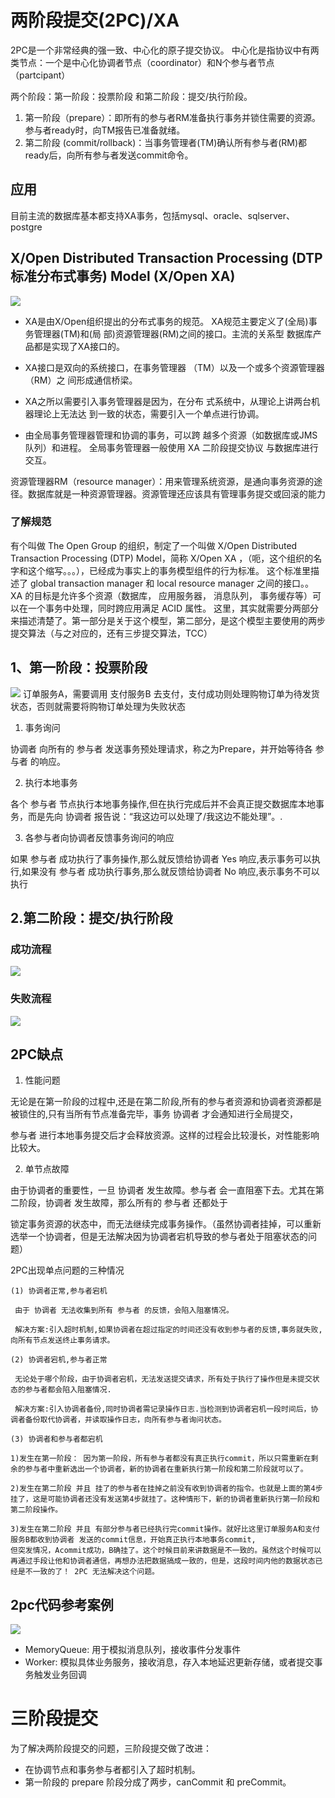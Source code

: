 # 两阶段提交(2PC)/XA    
2PC是一个非常经典的强一致、中心化的原子提交协议。
中心化是指协议中有两类节点：一个是中心化协调者节点（coordinator）和N个参与者节点（partcipant）

两个阶段：第一阶段：投票阶段 和第二阶段：提交/执行阶段。
1. 第一阶段（prepare）：即所有的参与者RM准备执行事务并锁住需要的资源。参与者ready时，向TM报告已准备就绪。
2. 第二阶段 (commit/rollback)：当事务管理者(TM)确认所有参与者(RM)都ready后，向所有参与者发送commit命令。

## 应用
目前主流的数据库基本都支持XA事务，包括mysql、oracle、sqlserver、postgre

## X/Open Distributed Transaction Processing (DTP标准分布式事务) Model (X/Open XA)
![](.two_phase_commit_images/DTP_model.png)
- XA是由X/Open组织提出的分布式事务的规范。 XA规范主要定义了(全局)事务管理器(TM)和(局 部)资源管理器(RM)之间的接口。主流的关系型 数据库产品都是实现了XA接口的。

- XA接口是双向的系统接口，在事务管理器 （TM）以及一个或多个资源管理器（RM）之 间形成通信桥梁。

- XA之所以需要引入事务管理器是因为，在分布 式系统中，从理论上讲两台机器理论上无法达 到一致的状态，需要引入一个单点进行协调。

- 由全局事务管理器管理和协调的事务，可以跨 越多个资源（如数据库或JMS队列）和进程。 全局事务管理器一般使用 XA 二阶段提交协议 与数据库进行交互。


资源管理器RM（resource manager）：用来管理系统资源，是通向事务资源的途径。数据库就是一种资源管理器。资源管理还应该具有管理事务提交或回滚的能力

### 了解规范
有个叫做 The Open Group 的组织，制定了一个叫做 X/Open Distributed Transaction Processing (DTP) Model，简称 X/Open XA ，（呃，这个组织的名字和这个缩写。。。），已经成为事实上的事务模型组件的行为标准。
这个标准里描述了 global transaction manager 和 local resource manager 之间的接口。。 XA 的目标是允许多个资源（数据库， 应用服务器， 消息队列， 事务缓存等）可以在一个事务中处理，同时跨应用满足 ACID 属性。
这里，其实就需要分两部分来描述清楚了。第一部分是关于这个模型，第二部分，是这个模型主要使用的两步提交算法（与之对应的，还有三步提交算法，TCC）


## 1、第一阶段：投票阶段
![](.two_phase_commit_images/vote.png)
订单服务A，需要调用 支付服务B 去支付，支付成功则处理购物订单为待发货状态，否则就需要将购物订单处理为失败状态

1. 事务询问

协调者 向所有的 参与者 发送事务预处理请求，称之为Prepare，并开始等待各 参与者 的响应。

2. 执行本地事务

各个 参与者 节点执行本地事务操作,但在执行完成后并不会真正提交数据库本地事务，而是先向 协调者 报告说：“我这边可以处理了/我这边不能处理”。.

3. 各参与者向协调者反馈事务询问的响应

如果 参与者 成功执行了事务操作,那么就反馈给协调者 Yes 响应,表示事务可以执行,如果没有 参与者 成功执行事务,那么就反馈给协调者 No 响应,表示事务不可以执行

## 2.第二阶段：提交/执行阶段
### 成功流程
![](.two_phase_commit_images/2pc_success.png)

### 失败流程
![](.two_phase_commit_images/2pc_fail.png)

## 2PC缺点

1. 性能问题

无论是在第一阶段的过程中,还是在第二阶段,所有的参与者资源和协调者资源都是被锁住的,只有当所有节点准备完毕，事务 协调者 才会通知进行全局提交，

参与者 进行本地事务提交后才会释放资源。这样的过程会比较漫长，对性能影响比较大。

2. 单节点故障

由于协调者的重要性，一旦 协调者 发生故障。参与者 会一直阻塞下去。尤其在第二阶段，协调者 发生故障，那么所有的 参与者 还都处于

锁定事务资源的状态中，而无法继续完成事务操作。（虽然协调者挂掉，可以重新选举一个协调者，但是无法解决因为协调者宕机导致的参与者处于阻塞状态的问题）
    
2PC出现单点问题的三种情况
    
    (1) 协调者正常,参与者宕机
    
     由于 协调者 无法收集到所有 参与者 的反馈，会陷入阻塞情况。
    
     解决方案:引入超时机制,如果协调者在超过指定的时间还没有收到参与者的反馈,事务就失败,向所有节点发送终止事务请求。
    
    (2) 协调者宕机,参与者正常
    
     无论处于哪个阶段，由于协调者宕机，无法发送提交请求，所有处于执行了操作但是未提交状态的参与者都会陷入阻塞情况.
    
     解决方案:引入协调者备份,同时协调者需记录操作日志.当检测到协调者宕机一段时间后，协调者备份取代协调者，并读取操作日志，向所有参与者询问状态。
    
    (3) 协调者和参与者都宕机
    
    1)发生在第一阶段： 因为第一阶段，所有参与者都没有真正执行commit，所以只需重新在剩余的参与者中重新选出一个协调者，新的协调者在重新执行第一阶段和第二阶段就可以了。

    2)发生在第二阶段 并且 挂了的参与者在挂掉之前没有收到协调者的指令。也就是上面的第4步挂了，这是可能协调者还没有发送第4步就挂了。这种情形下，新的协调者重新执行第一阶段和第二阶段操作。
    
    3)发生在第二阶段 并且 有部分参与者已经执行完commit操作。就好比这里订单服务A和支付服务B都收到协调者 发送的commit信息，开始真正执行本地事务commit,
    但突发情况，Acommit成功，B确挂了。这个时候目前来讲数据是不一致的。虽然这个时候可以再通过手段让他和协调者通信，再想办法把数据搞成一致的，但是，这段时间内他的数据状态已经是不一致的了！ 2PC 无法解决这个问题。

## 2pc代码参考案例
![](.two_phase_commit_images/2pc_structure.png)

- MemoryQueue: 用于模拟消息队列，接收事件分发事件
- Worker: 模拟具体业务服务，接收消息，存入本地延迟更新存储，或者提交事务触发业务回调

# 三阶段提交

为了解决两阶段提交的问题，三阶段提交做了改进：

- 在协调节点和事务参与者都引入了超时机制。
- 第一阶段的 prepare 阶段分成了两步，canCommit 和 preCommit。

    
